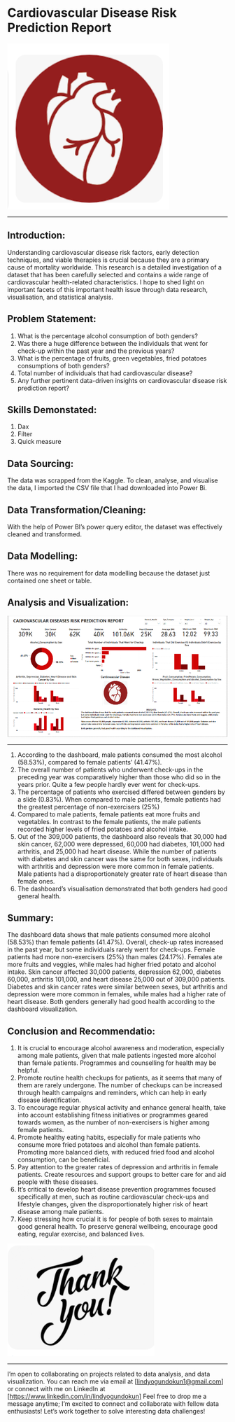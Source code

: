 # Cardiovascular Disease Risk Prediction Report

![](CVD_picture.png)
___

## Introduction:

Understanding cardiovascular disease risk factors, early detection techniques, and viable therapies is crucial because they are a primary cause of mortality worldwide. This research is a detailed investigation of a dataset that has been carefully selected and contains a wide range of cardiovascular health-related characteristics. I hope to shed light on important facets of this important health issue through data research, visualisation, and statistical analysis. 

## Problem Statement: 
1. What is the percentage alcohol consumption of both genders?
2. Was there a huge difference between the individuals that went for check-up within the past year and the previous years?
3. What is the percentage of fruits, green vegetables, fried potatoes consumptions of both genders?
4. Total number of individuals that had cardiovascular disease?
5. Any further pertinent data-driven insights on cardiovascular disease risk prediction report?

## Skills Demonstated:

1. Dax
2. Filter
3. Quick measure

## Data Sourcing:

The data was scrapped from the Kaggle. To clean, analyse, and visualise the data, I imported the CSV file that I had downloaded into Power Bi.

## Data Transformation/Cleaning: 

With the help of Power BI’s power query editor, the dataset was effectively cleaned and transformed.

## Data Modelling: 

There was no requirement for data modelling because the dataset just contained one sheet or table.

## Analysis and Visualization:

![](CVD_dashboard.PNG)
___

1. According to the dashboard, male patients consumed the most alcohol (58.53%), compared to female patients’ (41.47%).
2. The overall number of patients who underwent check-ups in the preceding year was comparatively higher than those who did so in the years prior. Quite a few people hardly ever went for check-ups.
3. The percentage of patients who exercised differed between genders by a slide (0.83%). When compared to male patients, female patients had the greatest percentage of non-exercisers (25%) 
4. Compared to male patients, female patients eat more fruits and vegetables. In contrast to the female patients, the male patients recorded higher levels of fried potatoes and alcohol intake. 
5. Out of the 309,000 patients, the dashboard also reveals that 30,000 had skin cancer, 62,000 were depressed, 60,000 had diabetes, 101,000 had arthritis, and 25,000 had heart disease. 
While the number of patients with diabetes and skin cancer was the same for both sexes, individuals with arthritis and depression were more common in female patients. Male patients had a disproportionately greater rate of heart disease than female ones.
6. The dashboard’s visualisation demonstrated that both genders had good general health.

## Summary:

The dashboard data shows that male patients consumed more alcohol (58.53%) than female patients (41.47%). Overall, check-up rates increased in the past year, but some individuals rarely went for check-ups. Female patients had more non-exercisers (25%) than males (24.17%). Females ate more fruits and veggies, while males had higher fried potato and alcohol intake. Skin cancer affected 30,000 patients, depression 62,000, diabetes 60,000, arthritis 101,000, and heart disease 25,000 out of 309,000 patients. Diabetes and skin cancer rates were similar between sexes, but arthritis and depression were more common in females, while males had a higher rate of heart disease. Both genders generally had good health according to the dashboard visualization.

## Conclusion and Recommendatio:

1. It is crucial to encourage alcohol awareness and moderation, especially among male patients, given that male patients ingested more alcohol than female patients. Programmes and counselling for health may be helpful.
2. Promote routine health checkups for patients, as it seems that many of them are rarely undergone. The number of checkups can be increased through health campaigns and reminders, which can help in early disease identification.
3. To encourage regular physical activity and enhance general health, take into account establishing fitness initiatives or programmes geared towards women, as the number of non-exercisers is higher among female patients.
4. Promote healthy eating habits, especially for male patients who consume more fried potatoes and alcohol than female patients. Promoting more balanced diets, with reduced fried food and alcohol consumption, can be beneficial.
5. Pay attention to the greater rates of depression and arthritis in female patients. Create resources and support groups to better care for and aid people with these diseases.
6. It’s critical to develop heart disease prevention programmes focused specifically at men, such as routine cardiovascular check-ups and lifestyle changes, given the disproportionately higher risk of heart disease among male patients.
7. Keep stressing how crucial it is for people of both sexes to maintain good general health. To preserve general wellbeing, encourage good eating, regular exercise, and balanced lives.

![](Thank_you.png)
___

I’m open to collaborating on projects related to data analysis, and data visualization. You can reach me via email at [lindyogundokun1@gmail.com] or connect with me on LinkedIn at [https://www.linkedin.com/in/lindyogundokun] Feel free to drop me a message anytime; I’m excited to connect and collaborate with fellow data enthusiasts! Let’s work together to solve interesting data challenges!
